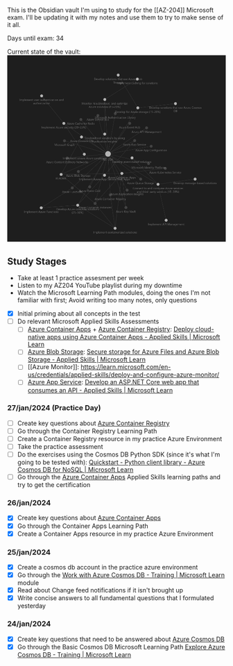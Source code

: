 This is the Obsidian vault I'm using to study for the [[AZ-204]] Microsoft exam. I'll be updating it with my notes and use them to try to make sense of it all.

Days until exam: 34

Current state of the vault:
![](media/Pasted%20image%2020240126093048.png)
## Study Stages
- Take at least 1 practice assesment per week
- Listen to my AZ204 YouTube playlist during my downtime
- Watch the Microsoft Learning Path modules, doing the ones I'm not familiar with first; Avoid writing too many notes, only questions
- [x] Initial priming about all concepts in the test
- [ ] Do relevant Microsoft Applied Skills Assessments
	- [ ] [Azure Container Apps](Azure%20Container%20Apps.md) + [Azure Container Registry](Azure%20Container%20Registry): [Deploy cloud-native apps using Azure Container Apps - Applied Skills | Microsoft Learn](https://learn.microsoft.com/en-us/credentials/applied-skills/deploy-cloud-native-apps-using-azure-container-apps/)
	- [ ] [Azure Blob Storage](Azure%20Blob%20Storage): [Secure storage for Azure Files and Azure Blob Storage - Applied Skills | Microsoft Learn](https://learn.microsoft.com/en-us/credentials/applied-skills/secure-storage-azure-files-azure-blob-storage/)
	- [ ] [[Azure Monitor]]: https://learn.microsoft.com/en-us/credentials/applied-skills/deploy-and-configure-azure-monitor/
	- [ ] [Azure App Service](Azure%20App%20Service): [Develop an ASP.NET Core web app that consumes an API - Applied Skills | Microsoft Learn](https://learn.microsoft.com/en-us/credentials/applied-skills/develop-an-aspnet-core-web-app-that-consumes-an-api/)

### 27/jan/2024 (Practice Day)
- [ ] Create key questions about [Azure Container Registry](Azure%20Container%20Registry)
- [ ] Go through the Container Registry Learning Path
- [ ] Create a Container Registry resource in my practice Azure Environment
- [ ] Take the practice assessment
- [ ] Do the exercises using the Cosmos DB Python SDK (since it's what I'm going to be tested with): [Quickstart - Python client library - Azure Cosmos DB for NoSQL | Microsoft Learn](https://learn.microsoft.com/en-us/azure/cosmos-db/nosql/quickstart-python?pivots=devcontainer-codespace)
- [ ] Go through the [Azure Container Apps](Azure%20Container%20Apps.md) Applied Skills learning paths and try to get the certification
### 26/jan/2024
- [x] Create key questions about [Azure Container Apps](Azure%20Container%20Apps)
- [x] Go through the Container Apps Learning Path
- [x] Create a Container Apps resource in my practice Azure Environment
### 25/jan/2024
- [x] Create a cosmos db account in the practice azure environment
- [x] Go through the [Work with Azure Cosmos DB - Training | Microsoft Learn](https://learn.microsoft.com/en-us/training/modules/work-with-cosmos-db/) module
- [x] Read about Change feed notifications if it isn't brought up
- [x] Write concise answers to all fundamental questions that I formulated yesterday
### 24/jan/2024
- [x] Create key questions that need to be answered about [Azure Cosmos DB](Azure%20Cosmos%20DB.md)
- [x] Go through the Basic Cosmos DB Microsoft Learning Path [Explore Azure Cosmos DB - Training | Microsoft Learn](https://learn.microsoft.com/en-us/training/modules/explore-azure-cosmos-db/)
